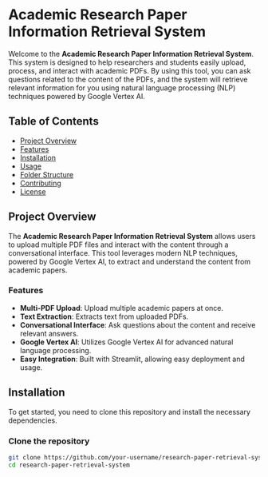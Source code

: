 # Academic Research Paper Information Retrieval System

Welcome to the **Academic Research Paper Information Retrieval System**. This system is designed to help researchers and students easily upload, process, and interact with academic PDFs. By using this tool, you can ask questions related to the content of the PDFs, and the system will retrieve relevant information for you using natural language processing (NLP) techniques powered by Google Vertex AI.

## Table of Contents

- [Project Overview](#project-overview)
- [Features](#features)
- [Installation](#installation)
- [Usage](#usage)
- [Folder Structure](#folder-structure)
- [Contributing](#contributing)
- [License](#license)

## Project Overview

The **Academic Research Paper Information Retrieval System** allows users to upload multiple PDF files and interact with the content through a conversational interface. This tool leverages modern NLP techniques, powered by Google Vertex AI, to extract and understand the content from academic papers.

### Features

- **Multi-PDF Upload**: Upload multiple academic papers at once.
- **Text Extraction**: Extracts text from uploaded PDFs.
- **Conversational Interface**: Ask questions about the content and receive relevant answers.
- **Google Vertex AI**: Utilizes Google Vertex AI for advanced natural language processing.
- **Easy Integration**: Built with Streamlit, allowing easy deployment and usage.

## Installation

To get started, you need to clone this repository and install the necessary dependencies.

### Clone the repository

```bash
git clone https://github.com/your-username/research-paper-retrieval-system.git
cd research-paper-retrieval-system
